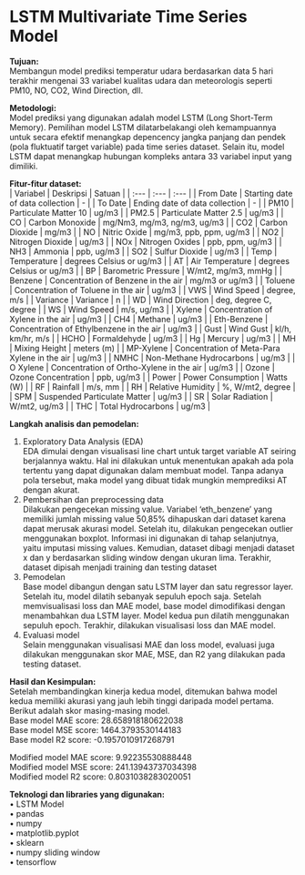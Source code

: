# LSTM Multivariate Time Series Model

**Tujuan:**  
Membangun model prediksi temperatur udara berdasarkan data 5 hari terakhir mengenai 33 variabel kualitas udara dan meteorologis seperti PM10, NO, CO2, Wind Direction, dll.  

**Metodologi:**  
Model prediksi yang digunakan adalah model LSTM (Long Short-Term Memory). Pemilihan model LSTM dilatarbelakangi oleh kemampuannya untuk secara efektif menangkap depencency jangka panjang dan pendek (pola fluktuatif target variable) pada time series dataset. Selain itu, model LSTM dapat menangkap hubungan kompleks antara 33 variabel input yang dimiliki.

**Fitur-fitur dataset:**  
| Variabel | Deskripsi | Satuan |
| :--- | :--- | :--- |
| From Date | Starting date of data collection | - |
| To Date | Ending date of data collection | - |
| PM10 | Particulate Matter 10 | ug/m3 |
| PM2.5 | Particulate Matter 2.5 | ug/m3 |
| CO | Carbon Monoxide | mg/Nm3, mg/m3, ng/m3, ug/m3 |
| CO2 | Carbon Dioxide | mg/m3 |
| NO | Nitric Oxide | mg/m3, ppb, ppm, ug/m3 |
| NO2 | Nitrogen Dioxide | ug/m3 |
| NOx | Nitrogen Oxides | ppb, ppm, ug/m3 |
| NH3 | Ammonia | ppb, ug/m3 |
| SO2 | Sulfur Dioxide | ug/m3 |
| Temp | Temperature | degrees Celsius or ug/m3 |
| AT | Air Temperature | degrees Celsius or ug/m3 |
| BP | Barometric Pressure | W/mt2, mg/m3, mmHg |
| Benzene | Concentration of Benzene in the air | mg/m3 or ug/m3 |
| Toluene | Concentration of Toluene in the air | ug/m3 |
| VWS | Wind Speed | degree, m/s |
| Variance | Variance | n |
| WD | Wind Direction | deg, degree C, degree |
| WS | Wind Speed | m/s, ug/m3 |
| Xylene | Concentration of Xylene in the air | ug/m3 |
| CH4 | Methane | ug/m3 |
| Eth-Benzene | Concentration of Ethylbenzene in the air | ug/m3 |
| Gust | Wind Gust | kl/h, km/hr, m/s |
| HCHO | Formaldehyde | ug/m3 |
| Hg | Mercury | ug/m3 |
| MH | Mixing Height | meters (m) |
| MP-Xylene | Concentration of Meta-Para Xylene in the air | ug/m3 |
| NMHC | Non-Methane Hydrocarbons | ug/m3 |
| O Xylene | Concentration of Ortho-Xylene in the air | ug/m3 |
| Ozone | Ozone Concentration | ppb, ug/m3 |
| Power | Power Consumption | Watts (W) |
| RF | Rainfall | m/s, mm |
| RH | Relative Humidity | %, W/mt2, degree |
| SPM | Suspended Particulate Matter | ug/m3 |
| SR | Solar Radiation | W/mt2, ug/m3 |
| THC | Total Hydrocarbons | ug/m3 |

**Langkah analisis dan pemodelan:**  
1.	Exploratory Data Analysis (EDA)  
EDA dimulai dengan visualisasi line chart untuk target variable AT seiring berjalannya waktu. Hal ini dilakukan untuk menentukan apakah ada pola tertentu yang dapat digunakan dalam membuat model. Tanpa adanya pola tersebut, maka model yang dibuat tidak mungkin memprediksi AT dengan akurat.
2.	Pembersihan dan preprocessing data  
Dilakukan pengecekan missing value. Variabel ‘eth_benzene’ yang memiliki jumlah missing value 50,85% dihapuskan dari dataset karena dapat merusak akurasi model. Setelah itu, dilakukan pengecekan outlier menggunakan boxplot. Informasi ini digunakan di tahap selanjutnya, yaitu imputasi missing values. Kemudian, dataset dibagi menjadi dataset x dan y berdasarkan sliding window dengan ukuran lima. Terakhir, dataset dipisah menjadi training dan testing dataset  
3.	Pemodelan  
Base model dibangun dengan satu LSTM layer dan satu regressor layer. Setelah itu, model dilatih sebanyak sepuluh epoch saja. Setelah memvisualisasi loss dan MAE model, base model dimodifikasi dengan menambahkan dua LSTM layer. Model kedua pun dilatih menggunakan sepuluh epoch. Terakhir, dilakukan visualisasi loss dan MAE model.  
4.	Evaluasi model  
Selain menggunakan visualisasi MAE dan loss model, evaluasi juga dilakukan menggunakan skor MAE, MSE, dan R2 yang dilakukan pada testing dataset.  

**Hasil dan Kesimpulan:**  
Setelah membandingkan kinerja kedua model, ditemukan bahwa model kedua memiliki akurasi yang jauh lebih tinggi daripada model pertama. Berikut adalah skor masing-masing model.  
Base model MAE score: 28.658918180622038  
Base model MSE score: 1464.3793530144183  
Base model R2 score: -0.1957010917268791  

Modified model MAE score: 9.92235530888448  
Modified model MSE score: 241.13943737034398  
Modified model R2 score: 0.8031038283020051  

**Teknologi dan libraries yang digunakan:**  
•	LSTM Model  
•	pandas  
•	numpy  
•	matplotlib.pyplot   
•	sklearn  
•	numpy sliding window  
•	tensorflow  
